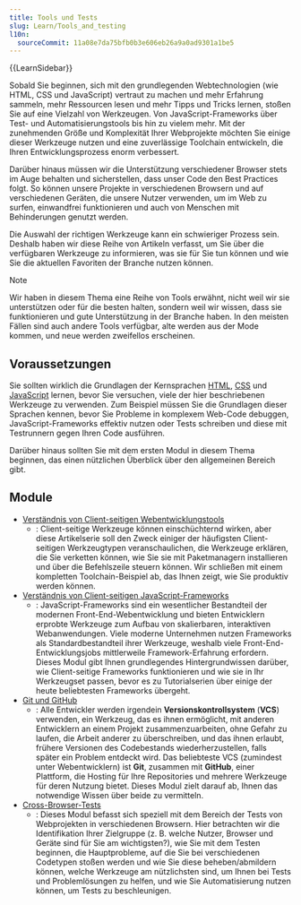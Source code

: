 ```yaml
---
title: Tools und Tests
slug: Learn/Tools_and_testing
l10n:
  sourceCommit: 11a08e7da75bfb0b3e606eb26a9a0ad9301a1be5
---
```


{{LearnSidebar}}

Sobald Sie beginnen, sich mit den grundlegenden Webtechnologien (wie HTML, CSS und JavaScript) vertraut zu machen und mehr Erfahrung sammeln, mehr Ressourcen lesen und mehr Tipps und Tricks lernen, stoßen Sie auf eine Vielzahl von Werkzeugen. Von JavaScript-Frameworks über Test- und Automatisierungstools bis hin zu vielem mehr. Mit der zunehmenden Größe und Komplexität Ihrer Webprojekte möchten Sie einige dieser Werkzeuge nutzen und eine zuverlässige Toolchain entwickeln, die Ihren Entwicklungsprozess enorm verbessert.

Darüber hinaus müssen wir die Unterstützung verschiedener Browser stets im Auge behalten und sicherstellen, dass unser Code den Best Practices folgt. So können unsere Projekte in verschiedenen Browsern und auf verschiedenen Geräten, die unsere Nutzer verwenden, um im Web zu surfen, einwandfrei funktionieren und auch von Menschen mit Behinderungen genutzt werden.

Die Auswahl der richtigen Werkzeuge kann ein schwieriger Prozess sein. Deshalb haben wir diese Reihe von Artikeln verfasst, um Sie über die verfügbaren Werkzeuge zu informieren, was sie für Sie tun können und wie Sie die aktuellen Favoriten der Branche nutzen können.

> [!NOTE]
> Wir haben in diesem Thema eine Reihe von Tools erwähnt, nicht weil wir sie unterstützen oder für die besten halten, sondern weil wir wissen, dass sie funktionieren und gute Unterstützung in der Branche haben. In den meisten Fällen sind auch andere Tools verfügbar, alte werden aus der Mode kommen, und neue werden zweifellos erscheinen.

## Voraussetzungen

Sie sollten wirklich die Grundlagen der Kernsprachen [HTML](/de/docs/Learn/HTML), [CSS](/de/docs/Learn/CSS) und [JavaScript](/de/docs/Learn/JavaScript) lernen, bevor Sie versuchen, viele der hier beschriebenen Werkzeuge zu verwenden. Zum Beispiel müssen Sie die Grundlagen dieser Sprachen kennen, bevor Sie Probleme in komplexem Web-Code debuggen, JavaScript-Frameworks effektiv nutzen oder Tests schreiben und diese mit Testrunnern gegen Ihren Code ausführen.

Darüber hinaus sollten Sie mit dem ersten Modul in diesem Thema beginnen, das einen nützlichen Überblick über den allgemeinen Bereich gibt.

## Module

- [Verständnis von Client-seitigen Webentwicklungstools](/de/docs/Learn/Tools_and_testing/Understanding_client-side_tools)
  - : Client-seitige Werkzeuge können einschüchternd wirken, aber diese Artikelserie soll den Zweck einiger der häufigsten Client-seitigen Werkzeugtypen veranschaulichen, die Werkzeuge erklären, die Sie verketten können, wie Sie sie mit Paketmanagern installieren und über die Befehlszeile steuern können. Wir schließen mit einem kompletten Toolchain-Beispiel ab, das Ihnen zeigt, wie Sie produktiv werden können.
- [Verständnis von Client-seitigen JavaScript-Frameworks](/de/docs/Learn/Tools_and_testing/Client-side_JavaScript_frameworks)
  - : JavaScript-Frameworks sind ein wesentlicher Bestandteil der modernen Front-End-Webentwicklung und bieten Entwicklern erprobte Werkzeuge zum Aufbau von skalierbaren, interaktiven Webanwendungen. Viele moderne Unternehmen nutzen Frameworks als Standardbestandteil ihrer Werkzeuge, weshalb viele Front-End-Entwicklungsjobs mittlerweile Framework-Erfahrung erfordern. Dieses Modul gibt Ihnen grundlegendes Hintergrundwissen darüber, wie Client-seitige Frameworks funktionieren und wie sie in Ihr Werkzeugset passen, bevor es zu Tutorialserien über einige der heute beliebtesten Frameworks übergeht.
- [Git und GitHub](/de/docs/Learn/Tools_and_testing/GitHub)
  - : Alle Entwickler werden irgendein **Versionskontrollsystem** (**VCS**) verwenden, ein Werkzeug, das es ihnen ermöglicht, mit anderen Entwicklern an einem Projekt zusammenzuarbeiten, ohne Gefahr zu laufen, die Arbeit anderer zu überschreiben, und das ihnen erlaubt, frühere Versionen des Codebestands wiederherzustellen, falls später ein Problem entdeckt wird. Das beliebteste VCS (zumindest unter Webentwicklern) ist **Git**, zusammen mit **GitHub**, einer Plattform, die Hosting für Ihre Repositories und mehrere Werkzeuge für deren Nutzung bietet. Dieses Modul zielt darauf ab, Ihnen das notwendige Wissen über beide zu vermitteln.
- [Cross-Browser-Tests](/de/docs/Learn/Tools_and_testing/Cross_browser_testing)
  - : Dieses Modul befasst sich speziell mit dem Bereich der Tests von Webprojekten in verschiedenen Browsern. Hier betrachten wir die Identifikation Ihrer Zielgruppe (z. B. welche Nutzer, Browser und Geräte sind für Sie am wichtigsten?), wie Sie mit dem Testen beginnen, die Hauptprobleme, auf die Sie bei verschiedenen Codetypen stoßen werden und wie Sie diese beheben/abmildern können, welche Werkzeuge am nützlichsten sind, um Ihnen bei Tests und Problemlösungen zu helfen, und wie Sie Automatisierung nutzen können, um Tests zu beschleunigen.
